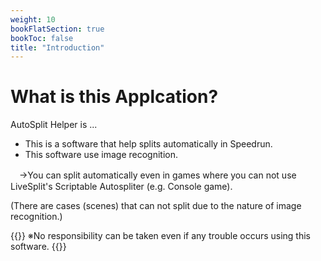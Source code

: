 ```yaml
---
weight: 10
bookFlatSection: true
bookToc: false
title: "Introduction"
---
```


# What is this Applcation?

AutoSplit Helper is ...

- This is a software that help splits automatically in Speedrun.
- This software use image recognition.


　→You can split automatically even in games where you can not use LiveSplit's Scriptable Autospliter (e.g. Console game).


(There are cases (scenes) that can not split due to the nature of image recognition.)



{{<hint danger>}}
※No responsibility can be taken even if any trouble occurs using this software.
{{</hint>}}

